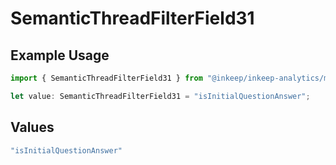 # SemanticThreadFilterField31

## Example Usage

```typescript
import { SemanticThreadFilterField31 } from "@inkeep/inkeep-analytics/models/components";

let value: SemanticThreadFilterField31 = "isInitialQuestionAnswer";
```

## Values

```typescript
"isInitialQuestionAnswer"
```